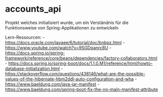 # accounts_api
Projekt welches initialisiert wurde, um ein Verständnis für die Funktionsweise von Spring-Applikationen zu entwickeln

Lern-Ressourcen:
    - https://docs.oracle.com/javaee/6/tutorial/doc/bnbpz.html
    - https://www.youtube.com/watch?v=9SGDpanrc8U
    - https://docs.spring.io/spring-framework/reference/core/beans/dependencies/factory-collaborators.html
    - https://docs.spring.io/spring-boot/docs/1.1.0.M1/reference/html/howto-database-initialization.html
    - https://stackoverflow.com/questions/438146/what-are-the-possible-values-of-the-hibernate-hbm2ddl-auto-configuration-and-wha
    - https://www.baeldung.com/java-jar-manifest
    - https://www.baeldung.com/spring-boot-fix-the-no-main-manifest-attribute

